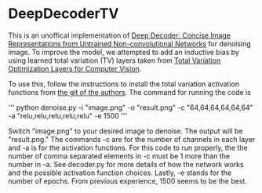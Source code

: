 # DeepDecoderTV
This is an unoffical implementation of [Deep Decoder: Concise Image Representations from Untrained Non-convolutional Networks](https://arxiv.org/abs/1810.03982) for denoising image. To improve the model, we attempted to add an inductive bias by using learned total variation (TV) layers taken from [Total Variation Optimization Layers for Computer Vision](https://arxiv.org/abs/2204.03643). 

To use this, follow the instructions to install the total variation activation functions from [the git of the authors](https://github.com/raymondyeh07/tv_layers_for_cv). 
The command for running the code is

'''
python denoise.py -i "image.png" -o "result.png" -c "64,64,64,64,64,64" -a "relu,relu,relu,relu,relu" -e 1500
'''

Switch "image.png" to your desired image to denoise. The output will be "result.png." The commands -c are for the number of channels in each layer and -a is for the activation functions. For this code to run properly, the the number of comma separated elements in -c must be 1 more than the number in -a. See decoder.py for more details of how the network works and the possible activation function choices. Lastly, -e stands for the number of epochs. From previous experience, 1500 seems to be the best.



